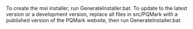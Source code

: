 To create the msi installer, run GenerateInstaller.bat.
To update to the latest version or a development version,
replace all files in src/PQMark with a published version
of the PQMark website, then run GenerateInstaller.bat.